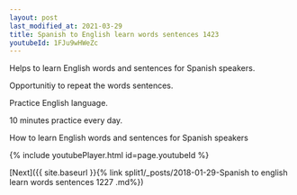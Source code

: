 ```yaml
---
layout: post
last_modified_at: 2021-03-29
title: Spanish to English learn words sentences 1423 
youtubeId: 1FJu9wHWeZc
---
```

 
 
Helps to learn English words and sentences for Spanish speakers.

Opportunitiy to repeat the words sentences. 

Practice English language. 
 
10 minutes practice every day. 
 
How to learn English words and sentences for Spanish speakers 
 
{% include youtubePlayer.html id=page.youtubeId %}
 
 
[Next]({{ site.baseurl }}{% link  split1/_posts/2018-01-29-Spanish to english learn words sentences 1227 .md%})
 
